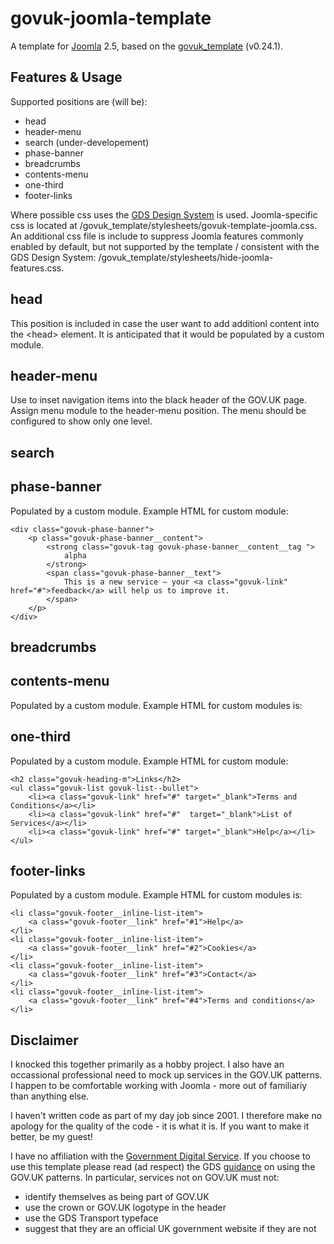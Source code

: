 # govuk-joomla-template

A template for [Joomla](https://www.joomla.org/) 2.5, based on the [govuk_template](https://design-system.service.gov.uk/styles/page-template/) (v0.24.1).

## Features & Usage
Supported positions are (will be):
- head
- header-menu
- search (under-developement)
- phase-banner
- breadcrumbs
- contents-menu
- one-third
- footer-links

Where possible css uses the [GDS Design System](https://design-system.service.gov.uk) is used.  Joomla-specific css is located at /govuk_template/stylesheets/govuk-template-joomla.css.  An additional css file is include to suppress Joomla features commonly enabled by default, but not supported by the template / consistent with the GDS Design System: /govuk_template/stylesheets/hide-joomla-features.css.  

## head
This position is included in case the user want to add additionl content into the &lt;head&gt; element.  It is anticipated that it would be populated by a custom module.

## header-menu
Use to inset navigation items into the black header of the GOV.UK page.  Assign menu module to the header-menu position.  The menu should be configured to show only one level.

## search


## phase-banner
Populated by a custom module.  Example HTML for custom module:

    <div class="govuk-phase-banner">
	    <p class="govuk-phase-banner__content">
		    <strong class="govuk-tag govuk-phase-banner__content__tag ">
  			    alpha
		    </strong>
            <span class="govuk-phase-banner__text">
            	This is a new service – your <a class="govuk-link" href="#">feedback</a> will help us to improve it.
            </span>
    	</p>
    </div>

## breadcrumbs


## contents-menu
Populated by a custom module.  Example HTML for custom modules is:

## one-third
Populated by a custom module.  Example HTML for custom module:
    
    <h2 class="govuk-heading-m">Links</h2>
    <ul class="govuk-list govuk-list--bullet">
        <li><a class="govuk-link" href="#" target="_blank">Terms and Conditions</a></li>
        <li><a class="govuk-link" href="#"  target="_blank">List of Services</a></li>
        <li><a class="govuk-link" href="#" target="_blank">Help</a></li>
    </ul>
    
## footer-links
Populated by a custom module.  Example HTML for custom modules is:

    <li class="govuk-footer__inline-list-item">
        <a class="govuk-footer__link" href="#1">Help</a>
    </li>
    <li class="govuk-footer__inline-list-item">
        <a class="govuk-footer__link" href="#2">Cookies</a>
    </li>
    <li class="govuk-footer__inline-list-item">
        <a class="govuk-footer__link" href="#3">Contact</a>
    </li>
    <li class="govuk-footer__inline-list-item">
        <a class="govuk-footer__link" href="#4">Terms and conditions</a>
    </li>


## Disclaimer
I knocked this together primarily as a hobby project.  I also have an occassional professional need to mock up services in the GOV.UK patterns.  I happen to be comfortable working with Joomla - more out of familiariy than anything else.  

I haven't written code as part of my day job since 2001.  I therefore make no apology for the quality of the code - it is what it is.  If you want to make it better, be my guest!

I have no affiliation with the [Government Digital Service](https://gds.blog.gov.uk/).  If you choose to use this template please read (ad respect) the GDS [guidance](https://www.gov.uk/service-manual/design/making-your-service-look-like-govuk) on using the GOV.UK patterns.  In particular, services not on GOV.UK must not:
- identify themselves as being part of GOV.UK
- use the crown or GOV.UK logotype in the header
- use the GDS Transport typeface
- suggest that they are an official UK government website if they are not




